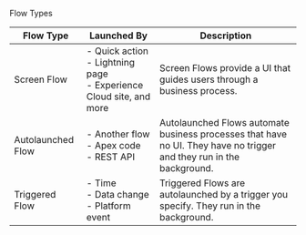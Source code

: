
Flow Types

|Flow Type|Launched By|Description|
|---|---|---|
|Screen Flow|- Quick action<br>- Lightning page<br>- Experience Cloud site, and more|Screen Flows provide a UI that guides users through a business process.|
|Autolaunched Flow|- Another flow<br>- Apex code<br>- REST API|Autolaunched Flows automate business processes that have no UI. They have no trigger and they run in the background.|
|Triggered Flow|- Time<br>- Data change<br>- Platform event|Triggered Flows are autolaunched by a trigger you specify. They run in the background.|

